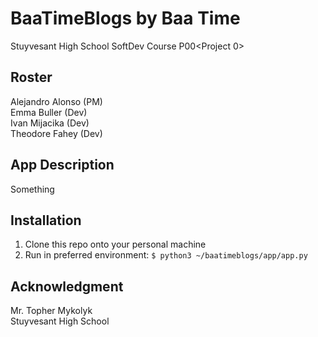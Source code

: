 # BaaTimeBlogs by Baa Time
Stuyvesant High School SoftDev Course P00&lt;Project 0>

## Roster
Alejandro Alonso (PM)<br>
Emma Buller (Dev)<br>
Ivan Mijacika (Dev)<br>
Theodore Fahey (Dev)

## App Description
Something

## Installation
1. Clone this repo onto your personal machine
2. Run in preferred environment:
`$ python3 ~/baatimeblogs/app/app.py`

## Acknowledgment
Mr. Topher Mykolyk <br>
Stuyvesant High School
